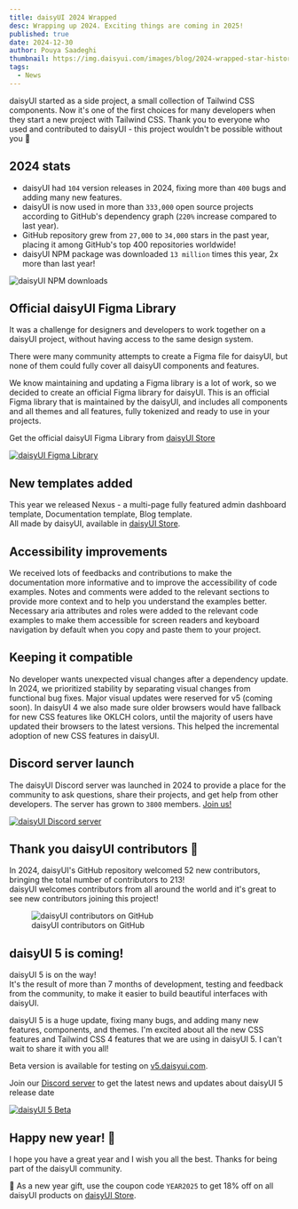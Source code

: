 ```yaml
---
title: daisyUI 2024 Wrapped
desc: Wrapping up 2024. Exciting things are coming in 2025!
published: true
date: 2024-12-30
author: Pouya Saadeghi
thumbnail: https://img.daisyui.com/images/blog/2024-wrapped-star-history.webp
tags:
  - News
---
```


daisyUI started as a side project, a small collection of Tailwind CSS components. Now it's one of the first choices for many developers when they start a new project with Tailwind CSS. Thank you to everyone who used and contributed to daisyUI - this project wouldn't be possible without you 💚

## 2024 stats

- daisyUI had `104` version releases in 2024, fixing more than `400` bugs and adding many new features.
- daisyUI is now used in more than `333,000` open source projects according to GitHub's dependency graph (`220%` increase compared to last year).
- GitHub repository grew from `27,000` to `34,000` stars in the past year, placing it among GitHub's top 400 repositories worldwide!
- daisyUI NPM package was downloaded `13 million` times this year, 2x more than last year!

![daisyUI NPM downloads](https://img.daisyui.com/images/blog/2024-wrapped-npm-weekly.webp)

## Official daisyUI Figma Library

It was a challenge for designers and developers to work together on a daisyUI project, without having access to the same design system.  

There were many community attempts to create a Figma file for daisyUI, but none of them could fully cover all daisyUI components and features.  

We know maintaining and updating a Figma library is a lot of work, so we decided to create an official Figma library for daisyUI. This is an official Figma library that is maintained by the daisyUI, and includes all components and all themes and all features, fully tokenized and ready to use in your projects.  

Get the official daisyUI Figma Library from [daisyUI Store](/store/)

[![daisyUI Figma Library](https://img.daisyui.com/images/blog/2024-wrapped-figma.webp)](/store/)

## New templates added

This year we released Nexus - a multi-page fully featured admin dashboard template, Documentation template, Blog template.  
All made by daisyUI, available in [daisyUI Store](/store/).

## Accessibility improvements

We received lots of feedbacks and contributions to make the documentation more informative and to improve the accessibility of code examples. Notes and comments were added to the relevant sections to provide more context and to help you understand the examples better. Necessary aria attributes and roles were added to the relevant code examples to make them accessible for screen readers and keyboard navigation by default when you copy and paste them to your project.

## Keeping it compatible

No developer wants unexpected visual changes after a dependency update. In 2024, we prioritized stability by separating visual changes from functional bug fixes. Major visual updates were reserved for v5 (coming soon). In daisyUI 4 we also made sure older browsers would have fallback for new CSS features like OKLCH colors, until the majority of users have updated their browsers to the latest versions. This helped the incremental adoption of new CSS features in daisyUI.

## Discord server launch

The daisyUI Discord server was launched in 2024 to provide a place for the community to ask questions, share their projects, and get help from other developers. The server has grown to `3800` members. [Join us!](https://daisyui.com/discord/)

[![daisyUI Discord server](https://img.daisyui.com/images/blog/2024-wrapped-discord.webp)](https://daisyui.com/discord/)

## Thank you daisyUI contributors 💚

In 2024, daisyUI's GitHub repository welcomed 52 new contributors, bringing the total number of contributors to 213!  
daisyUI welcomes contributors from all around the world and it's great to see new contributors joining this project!

<figure>
  <img src="https://opencollective.com/daisyui/contributors.svg?width=745&button=false&avatarHeight=40" alt="daisyUI contributors on GitHub" class="rounded-box">
  <figcaption class="text-center">daisyUI contributors on GitHub</figcaption>
</figure>

## daisyUI 5 is coming!

daisyUI 5 is on the way!  
It's the result of more than 7 months of development, testing and feedback from the community, to make it easier to build beautiful interfaces with daisyUI.

daisyUI 5 is a huge update, fixing many bugs, and adding many new features, components, and themes. I'm excited about all the new CSS features and Tailwind CSS 4 features that we are using in daisyUI 5. I can't wait to share it with you all!

Beta version is available for testing on [v5.daisyui.com](https://v5.daisyui.com/).  

Join our [Discord server](https://daisyui.com/discord/) to get the latest news and updates about daisyUI 5 release date

[![daisyUI 5 Beta](https://img.daisyui.com/images/blog/daisyui-in-lab.webp)](https://v5.daisyui.com/docs/v5-beta/)

## Happy new year! 🎉

I hope you have a great year and I wish you all the best. Thanks for being part of the daisyUI community.

🎁 As a new year gift, use the coupon code `YEAR2025` to get 18% off on all daisyUI products on [daisyUI Store](/store/).
